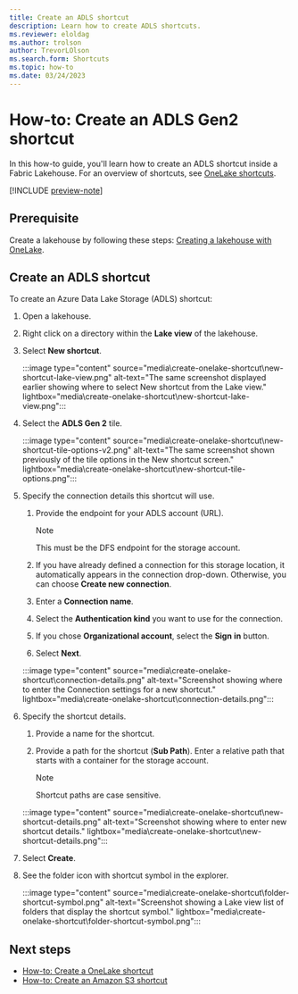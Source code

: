 ```yaml
---
title: Create an ADLS shortcut
description: Learn how to create ADLS shortcuts.
ms.reviewer: eloldag
ms.author: trolson
author: TrevorLOlson
ms.search.form: Shortcuts
ms.topic: how-to
ms.date: 03/24/2023
---
```


# How-to: Create an ADLS Gen2 shortcut

In this how-to guide, you'll learn how to create an ADLS shortcut inside a Fabric Lakehouse. For an overview of shortcuts, see [OneLake shortcuts](onelake-shortcuts.md).

[!INCLUDE [preview-note](../includes/preview-note.md)]

## Prerequisite

Create a lakehouse by following these steps: [Creating a lakehouse with OneLake](create-lakehouse-onelake.md).

## Create an ADLS shortcut

To create an Azure Data Lake Storage (ADLS) shortcut:

1. Open a lakehouse.

1. Right click on a directory within the **Lake view** of the lakehouse.

1. Select **New shortcut**.

   :::image type="content" source="media\create-onelake-shortcut\new-shortcut-lake-view.png" alt-text="The same screenshot displayed earlier showing where to select New shortcut from the Lake view." lightbox="media\create-onelake-shortcut\new-shortcut-lake-view.png":::

1. Select the **ADLS Gen 2** tile.

   :::image type="content" source="media\create-onelake-shortcut\new-shortcut-tile-options-v2.png" alt-text="The same screenshot shown previously of the tile options in the New shortcut screen." lightbox="media\create-onelake-shortcut\new-shortcut-tile-options.png":::

1. Specify the connection details this shortcut will use.

   1. Provide the endpoint for your ADLS account (URL).

      > [!NOTE]
      > This must be the DFS endpoint for the storage account.

   1. If you have already defined a connection for this storage location, it automatically appears in the connection drop-down. Otherwise, you can choose **Create new connection**.

   1. Enter a **Connection name**.

   1. Select the **Authentication kind** you want to use for the connection.

   1. If you chose **Organizational account**, select the **Sign** **in** button.

   1. Select **Next**.

   :::image type="content" source="media\create-onelake-shortcut\connection-details.png" alt-text="Screenshot showing where to enter the Connection settings for a new shortcut." lightbox="media\create-onelake-shortcut\connection-details.png":::

1. Specify the shortcut details.

   1. Provide a name for the shortcut.

   1. Provide a path for the shortcut (**Sub Path**). Enter a relative path that starts with a container for the storage account.

      > [!NOTE]
      > Shortcut paths are case sensitive.

   :::image type="content" source="media\create-onelake-shortcut\new-shortcut-details.png" alt-text="Screenshot showing where to enter new shortcut details." lightbox="media\create-onelake-shortcut\new-shortcut-details.png":::

1. Select **Create**.

1. See the folder icon with shortcut symbol in the explorer.

   :::image type="content" source="media\create-onelake-shortcut\folder-shortcut-symbol.png" alt-text="Screenshot showing a Lake view list of folders that display the shortcut symbol." lightbox="media\create-onelake-shortcut\folder-shortcut-symbol.png":::

## Next steps

- [How-to: Create a OneLake shortcut](create-onelake-shortcut.md)
- [How-to: Create an Amazon S3 shortcut](create-s3-shortcut.md)
